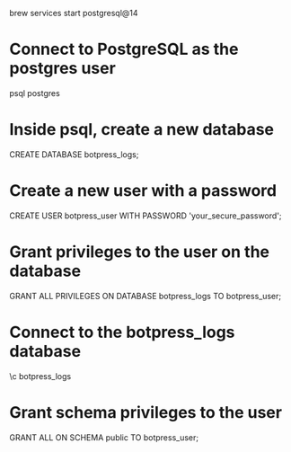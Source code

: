 brew services start postgresql@14

# Connect to PostgreSQL as the postgres user
psql postgres

# Inside psql, create a new database
CREATE DATABASE botpress_logs;

# Create a new user with a password
CREATE USER botpress_user WITH PASSWORD 'your_secure_password';

# Grant privileges to the user on the database
GRANT ALL PRIVILEGES ON DATABASE botpress_logs TO botpress_user;

# Connect to the botpress_logs database
\c botpress_logs

# Grant schema privileges to the user
GRANT ALL ON SCHEMA public TO botpress_user;